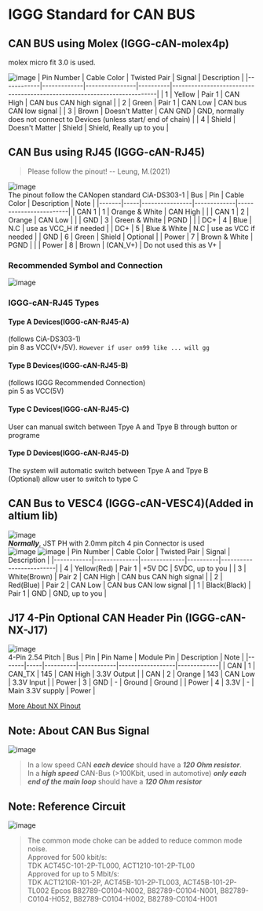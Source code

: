 # IGGG Standard for CAN BUS

## CAN BUS using Molex (IGGG-cAN-molex4p)
molex micro fit 3.0 is used.

![image](https://user-images.githubusercontent.com/45313904/114553290-11a63780-9c98-11eb-8e19-0a1c612a5f47.png)
| Pin Number | Cable Color | Twisted Pair   | Signal   | Description                                                             |
|------------|-------------|----------------|----------|-------------------------------------------------------------------------|
| 1          | Yellow      | Pair 1         | CAN High | CAN bus CAN high signal                                                 |
| 2          | Green       | Pair 1         | CAN Low  | CAN bus CAN low signal                                                  |
| 3          | Brown       | Doesn't Matter | CAN GND  | GND, normally does not connect to Devices  (unless start/ end of chain) |
| 4          | Shield      | Doesn't Matter | Shield   | Shield, Really up to you                                                |

## CAN Bus using RJ45 (IGGG-cAN-RJ45)
> Please follow the pinout! -- Leung, M.(2021)  


![image](https://user-images.githubusercontent.com/45313904/114553589-60ec6800-9c98-11eb-8ad2-a7183560f8a5.png)       
The pinout follow the CANopen standard CiA-DS303-1
| Bus   | Pin | Cable Color    | Description | Note                   |
|-------|-----|----------------|-------------|------------------------|
| CAN 1 | 1   | Orange & White | CAN High    |                        |
| CAN 1 | 2   | Orange         | CAN Low     |                        |
| GND   | 3   | Green & White  | PGND        |                        |
| DC+   | 4   | Blue           | N.C         | use as VCC_H if needed |
| DC+   | 5   | Blue & White   | N.C         | use as VCC if needed   |
| GND   | 6   | Green          | Shield      | Optional               |
| Power | 7   | Brown & White  | PGND        |                        |
| Power | 8   | Brown          | (CAN_V+)    | Do not used this as V+ |
### Recommended Symbol and Connection
![image](https://user-images.githubusercontent.com/45313904/126659219-d5840bf2-c0bf-42d5-8317-7306908a9d56.png)
### IGGG-cAN-RJ45 Types

#### Type A Devices(IGGG-cAN-RJ45-A)
(follows CiA-DS303-1)   
pin 8 as VCC(V+/5V). `However if user on99 like ... will gg`   

#### Type B Devices(IGGG-cAN-RJ45-B)
(follows IGGG Recommended Connection)   
pin 5 as VCC(5V)

#### Type C Devices(IGGG-cAN-RJ45-C)
User can manual switch between Tpye A and Tpye B through button or programe 

#### Type D Devices(IGGG-cAN-RJ45-D)
The system will automatic switch between Tpye A and Tpye B   
(Optional) allow user to switch to type C

## CAN Bus to VESC4 (IGGG-cAN-VESC4)(Added in altium lib)
![image](https://user-images.githubusercontent.com/45313904/125818491-0afa460d-7039-48d4-ae44-395cdfbe156e.png)   
***Normally***, JST PH with 2.0mm pitch 4 pin Connector is used     
![image](https://user-images.githubusercontent.com/45313904/117435003-f0b3c800-af5f-11eb-9364-77ea9db8444c.png)
![image](https://user-images.githubusercontent.com/45313904/117435311-4c7e5100-af60-11eb-908c-285dd6f57c5d.png)
| Pin Number | Cable Color  | Twisted Pair | Signal   | Description             |
|------------|--------------|--------------|----------|-------------------------|
| 4          | Yellow(Red)  | Pair 1       | +5V DC   | 5VDC, up to you         |
| 3          | White(Brown) | Pair 2       | CAN High | CAN bus CAN high signal |
| 2          | Red(Blue)    | Pair 2       | CAN Low  | CAN bus CAN low signal  |
| 1          | Black(Black) | Pair 1       | GND      | GND, up to you          |

## J17 4-Pin Optional CAN Header Pin (IGGG-cAN-NX-J17)
![image](https://user-images.githubusercontent.com/45313904/128248179-b5db5266-6994-408d-86f9-42214377a33e.png)   
4-Pin 2.54 Pitch
| Bus   | Pin | Pin Name | Module Pin | Description      | Note        |
|-------|-----|----------|------------|------------------|-------------|
| CAN   | 1   | CAN_TX   | 145        | CAN High         | 3.3V Output |
| CAN   | 2   | Orange   | 143        | CAN Low          | 3.3V Input  |
| Power | 3   | GND      | -          | Ground           | Ground      |
| Power | 4   | 3.3V     | -          | Main 3.3V supply | Power       |

[More About NX Pinout](https://github.com/PolyU-Robocon/IGGG-Connector-Standard/blob/main/Jetson/Xavier-NX/readme.md)

## Note: About CAN Bus Signal
![image](https://user-images.githubusercontent.com/45313904/117434119-da593c80-af5e-11eb-868e-ab50f1c3080a.png)
> In a low speed CAN ***each device*** should have a ***120 Ohm resistor***.    
> In a ***high speed*** CAN-Bus (>100Kbit, used in automotive) ***only each end of the main loop*** should have a ***120 Ohm resistor***    

## Note: Reference Circuit
![image](https://user-images.githubusercontent.com/45313904/131254961-2da84e7d-f47b-4d25-b13d-1445185df906.png)
> The common mode choke can be added to reduce common mode noise.   
> Approved for 500 kbit/s:    
> TDK ACT45C-101-2P-TL000, ACT1210-101-2P-TL00    
> Approved for up to 5 Mbit/s:    
> TDK ACT1210R-101-2P, ACT45B-101-2P-TL003, ACT45B-101-2P-TL002 Epcos B82789-C0104-N002, B82789-C0104-N001, B82789-C0104-H052, B82789-C0104-H002, B82789-C0104-H001   
